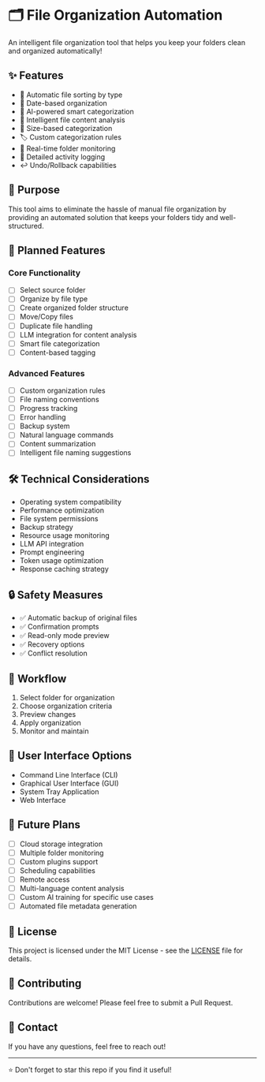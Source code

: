 # 🗂️ File Organization Automation

An intelligent file organization tool that helps you keep your folders clean and organized automatically!

## ✨ Features

- 📁 Automatic file sorting by type
- 📅 Date-based organization
- 📏 AI-powered smart categorization
- 🧠 Intelligent file content analysis
- 📏 Size-based categorization
- 🏷️ Custom categorization rules
- 🔄 Real-time folder monitoring
- 📝 Detailed activity logging
- ↩️ Undo/Rollback capabilities

## 🎯 Purpose

This tool aims to eliminate the hassle of manual file organization by providing an automated solution that keeps your folders tidy and well-structured.

## 🚀 Planned Features

### Core Functionality
- [ ] Select source folder
- [ ] Organize by file type
- [ ] Create organized folder structure
- [ ] Move/Copy files
- [ ] Duplicate file handling
- [ ] LLM integration for content analysis
- [ ] Smart file categorization
- [ ] Content-based tagging

### Advanced Features
- [ ] Custom organization rules
- [ ] File naming conventions
- [ ] Progress tracking
- [ ] Error handling
- [ ] Backup system
- [ ] Natural language commands
- [ ] Content summarization
- [ ] Intelligent file naming suggestions

## 🛠️ Technical Considerations

- Operating system compatibility
- Performance optimization
- File system permissions
- Backup strategy
- Resource usage monitoring
- LLM API integration
- Prompt engineering
- Token usage optimization
- Response caching strategy

## 🔒 Safety Measures

- ✅ Automatic backup of original files
- ✅ Confirmation prompts
- ✅ Read-only mode preview
- ✅ Recovery options
- ✅ Conflict resolution

## 🔄 Workflow

1. Select folder for organization
2. Choose organization criteria
3. Preview changes
4. Apply organization
5. Monitor and maintain

## 🎨 User Interface Options

- Command Line Interface (CLI)
- Graphical User Interface (GUI)
- System Tray Application
- Web Interface

## 🔮 Future Plans

- [ ] Cloud storage integration
- [ ] Multiple folder monitoring
- [ ] Custom plugins support
- [ ] Scheduling capabilities
- [ ] Remote access
- [ ] Multi-language content analysis
- [ ] Custom AI training for specific use cases
- [ ] Automated file metadata generation

## 📝 License

This project is licensed under the MIT License - see the [LICENSE](LICENSE) file for details.

## 🤝 Contributing

Contributions are welcome! Please feel free to submit a Pull Request.

## 📧 Contact

If you have any questions, feel free to reach out!

---
⭐ Don't forget to star this repo if you find it useful!
